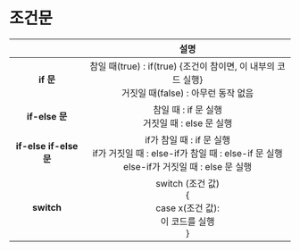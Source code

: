 # 조건문
||설명|
|:------:|:---:|
|**if 문**|참일 때(true) : if(true) {조건이 참이면, 이 내부의 코드 실행} <br> 거짓일 때(false) : 아무런 동작 없음|
|**if-else 문**|참일 때 : if 문 실행 <br> 거짓일 때 : else 문 실행|
|**if-else if-else 문**|if가 참일 때 : if 문 실행 <br> if가 거짓일 때 : else-if가 참일 때 : else-if 문 실행 <br> else-if가 거짓일 때 : else 문 실행|
|**switch**|switch (조건 값) <br> {<br> case x(조건 값): <br> 이 코드를 실행<br>}|

